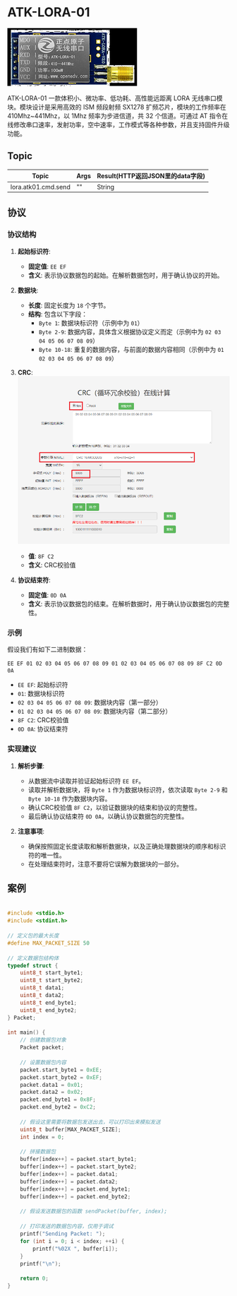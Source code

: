 <!--
 Copyright (C) 2024 wwhai

 This program is free software: you can redistribute it and/or modify
 it under the terms of the GNU Affero General Public License as
 published by the Free Software Foundation, either version 3 of the
 License, or (at your option) any later version.

 This program is distributed in the hope that it will be useful,
 but WITHOUT ANY WARRANTY; without even the implied warranty of
 MERCHANTABILITY or FITNESS FOR A PARTICULAR PURPOSE.  See the
 GNU Affero General Public License for more details.

 You should have received a copy of the GNU Affero General Public License
 along with this program.  If not, see <https://www.gnu.org/licenses/>.
-->
# ATK-LORA-01

![atk01](image/atk01-lora/1719544633526.png)

ATK-LORA-01 一款体积小、微功率、低功耗、高性能远距离 LORA 无线串口模块。模块设计是采用高效的 ISM 频段射频 SX1278 扩频芯片，模块的工作频率在 410Mhz~441Mhz，以 1Mhz 频率为步进信道，共 32 个信道。可通过 AT 指令在线修改串口速率，发射功率，空中速率，工作模式等各种参数，并且支持固件升级功能。

## Topic
| Topic               | Args | Result(HTTP返回JSON里的data字段) |
| ------------------- | ---- | -------------------------------- |
| lora.atk01.cmd.send | ""   | String                           |

## 协议

### 协议结构

1. **起始标识符**:
   - **固定值**: `EE EF`
   - **含义**: 表示协议数据包的起始。在解析数据包时，用于确认协议的开始。

2. **数据块**:
   - **长度**: 固定长度为 `18` 个字节。
   - **结构**: 包含以下字段：
     - `Byte 1`: 数据块标识符（示例中为 `01`）
     - `Byte 2-9`: 数据内容，具体含义根据协议定义而定（示例中为 `02 03 04 05 06 07 08 09`）
     - `Byte 10-18`: 重复的数据内容，与前面的数据内容相同（示例中为 `01 02 03 04 05 06 07 08 09`）

3. **CRC**:
   ![1719846711832](image/atk01-lora/1719846711832.png)

   - **值**: `8F C2`
   - **含义**: CRC校验值


4. **协议结束符**:
   - **固定值**: `0D 0A`
   - **含义**: 表示协议数据包的结束。在解析数据时，用于确认协议数据包的完整性。

### 示例

假设我们有如下二进制数据：

```
EE EF 01 02 03 04 05 06 07 08 09 01 02 03 04 05 06 07 08 09 8F C2 0D 0A
```

- `EE EF`: 起始标识符
- `01`: 数据块标识符
- `02 03 04 05 06 07 08 09`: 数据块内容（第一部分）
- `01 02 03 04 05 06 07 08 09`: 数据块内容（第二部分）
- `8F C2`: CRC校验值
- `0D 0A`: 协议结束符

### 实现建议

1. **解析步骤**:
   - 从数据流中读取并验证起始标识符 `EE EF`。
   - 读取并解析数据块，将 `Byte 1` 作为数据块标识符，依次读取 `Byte 2-9` 和 `Byte 10-18` 作为数据块内容。
   - 确认CRC校验值 `8F C2`，以验证数据块的结束和协议的完整性。
   - 最后确认协议结束符 `0D 0A`，以确认协议数据包的完整性。

2. **注意事项**:
   - 确保按照固定长度读取和解析数据块，以及正确处理数据块的顺序和标识符的唯一性。
   - 在处理结束符时，注意不要将它误解为数据块的一部分。

## 案例
```c

#include <stdio.h>
#include <stdint.h>

// 定义包的最大长度
#define MAX_PACKET_SIZE 50

// 定义数据包结构体
typedef struct {
    uint8_t start_byte1;
    uint8_t start_byte2;
    uint8_t data1;
    uint8_t data2;
    uint8_t end_byte1;
    uint8_t end_byte2;
} Packet;

int main() {
    // 创建数据包对象
    Packet packet;

    // 设置数据包内容
    packet.start_byte1 = 0xEE;
    packet.start_byte2 = 0xEF;
    packet.data1 = 0x01;
    packet.data2 = 0x02;
    packet.end_byte1 = 0x8F;
    packet.end_byte2 = 0xC2;

    // 假设这里需要将数据包发送出去，可以打印出来模拟发送
    uint8_t buffer[MAX_PACKET_SIZE];
    int index = 0;

    // 拼接数据包
    buffer[index++] = packet.start_byte1;
    buffer[index++] = packet.start_byte2;
    buffer[index++] = packet.data1;
    buffer[index++] = packet.data2;
    buffer[index++] = packet.end_byte1;
    buffer[index++] = packet.end_byte2;

    // 假设发送数据包的函数 sendPacket(buffer, index);

    // 打印发送的数据包内容，仅用于调试
    printf("Sending Packet: ");
    for (int i = 0; i < index; ++i) {
        printf("%02X ", buffer[i]);
    }
    printf("\n");

    return 0;
}

```